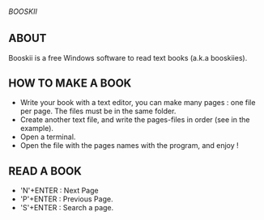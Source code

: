 ###### BOOSKII

## ABOUT

Booskii is a free Windows software to read text books (a.k.a booskiies).

## HOW TO MAKE A BOOK

* Write your book with a text editor, you can make many pages : one file per page. The files must be in the same folder.
* Create another text file, and write the pages-files in order (see in the example).
* Open a terminal.
* Open the file with the pages names with the program, and enjoy !

## READ A BOOK

* 'N'+ENTER : Next Page
* 'P'+ENTER : Previous Page.
* 'S'+ENTER : Search a page.
